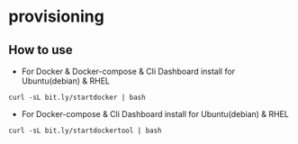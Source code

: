 # provisioning
## How to use
 * For Docker & Docker-compose & Cli Dashboard install for Ubuntu(debian) & RHEL
```
curl -sL bit.ly/startdocker | bash
```

 * For Docker-compose & Cli Dashboard install for Ubuntu(debian) & RHEL
```
curl -sL bit.ly/startdockertool | bash
```
